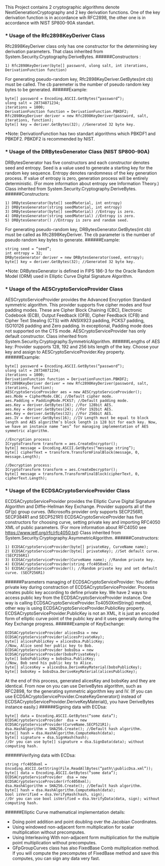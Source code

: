 This Project contains 2 cryptographic algorithms denote NextGenerationCryptography and 2 key derivation functions. One of the key 
derivation function is in accordance wih RFC2898, the other one is in accordance with NIST SP800-90A standart.
###    * Usage of the Rfc2898KeyDeriver Class
Rfc2898KeyDeriver class only has one constructor for the determining key derivation parameters. That class inherited from System.Security.Cryptography.DeriveBytes.
######Constructors :
```
1) Rfc2898KeyDeriver(byte[] password, ulong salt, int iterations, DerivationFunction function)
```
For generating pseudo-random key, Rfc2898KeyDeriver.GetBytes(int cb) must be called. The cb paremeter is the number of pseudo random key bytes to be generated. 
######Example:
```
byte[] password = Encoding.ASCII.GetBytes(“password”);
ulong salt = 28734871234;
iterations = 1000;
DerivationFunction function = DerivationFunction.PBKDF2;
Rfc2898KeyDeriver deriver = new Rfc2898KeyDeriver(password, salt, iterations, function);
byte[] key = deriver.GetBytes(32); //Generated 32 byte key. 
```
*Note: DerivationFunction has two standart algorithms which PBKDF1 and PBKDF2. PBKDF2 is recommended by NIST.
###     * Usage of the DRBytesGenerator Class (NIST SP800-90A)
DRBytesGenerator has five constructors and each constructor denotes seed and entropy. Seed is a value used to generate a starting key for the random key sequence. Entropy denotes randomness of the key generation process. If value of entropy is zero, generation process will be entirely deterministic. (For more information about entropy see Information Theory.) Class inherited from System.Security.Cryptography.DeriveBytes.
######Constructors:
```
1) DRBytesGenerator(byte[] seedMaterial, int entropy)
2) DRBytesGenerator(string seedMaterial, int entropy)
3) DRBytesGenerator(byte[] seedMaterial) //Entropy is zero.
4) DRBytesGenerator(string seedMaterial) //Entropy is zero.
5) DRBytesGenerator() //Entropy is zero and random seed.
```
For generating pseudo-random key, DRBytesGenerator.GetBytes(int cb) must be called as Rfc2898KeyDeriver. The cb parameter is the number of pseudo random key bytes to generate. 
######Example:
```
string seed = “seed”;
int entropy = 32;
DRBytesGenerator deriver = new DRBytesGenerator(seed, entropy);
byte[] key = deriver.GetBytes(32); //Generated 32 byte key. 
```
*Note: DRBytesGenerator is defined in FIPS 186-3 for the Oracle Random Model (ORM) used in Elliptic Curve Digital Signature Algorithm.
###     * Usage of the AESCryptoServiceProvider Class
AESCryptoServiceProvider provides the Advanced Encryption Standard symmetric algorithm. This provider supports five cipher modes and four padding modes. These are Cipher Block Chaining (CBC), Electronic Codebook (ECB), Output Feedback (OFB), Cipher Feedback (CFB) and Cipher Text Stealing (CTS) with ANSIX923 padding, PCKS7 padding, ISO10126 padding and Zero padding. In exceptional, Padding mode does not supported on the CTS mode. AESCryptoServiceProvider has only default constructor. Class inherited from System.Security.Cryptography.SymmetricAlgorithm.
######Lengths of AES key:
Provider supports 128, 192 and 256 bits length of the key. Choose your key and assign to AESCryptoServiceProvider.Key property. 
######Example:
```
byte[] password = Encoding.ASCII.GetBytes(“password”);
ulong salt = 28734871234;
iterations = 1000;
DerivationFunction function = DerivationFunction.PBKDF2;
Rfc2898KeyDeriver deriver = new Rfc2898KeyDeriver(password, salt, iterations, function);
AESCryptoServiceProvider aes = new AESCryptoServiceProvider();
aes.Mode = CipherMode.CBC; //Default cipher mode.
aes.Padding = PaddingMode.PCKS7; //Default padding mode.
aes.Key = deriver.GetBytes(16); //For 128bit AES.
aes.Key = deriver.GetBytes(24); //For 192bit AES.
aes.Key = deriver.GetBytes(32); //For 256bit AES.
aes.IV = deriver.GetBytes(16); //IV Length must be equal to block length and AES algorithm’s block length is 128 bit for each key. Now, we have an instance name “aes” for managing implementation of AES symmetric algorithm. 

//Encryption process:
ICryptoTransform transform = aes.CreateEncryptor();
byte[] message = Encoding.ASCII.GetBytes(“message string”);
byte[] cipherText = transform.TransformFinalBlock(message, 0, message.Length);

//Decryption process:
ICryptoTransform transform = aes.CreateDecryptor();
byte[] message = transform.TransformFinalBlock(cipherText, 0, cipherText.Length);
```
###     * Usage of the ECDSACryptoServiceProvider Class
ECDSACryptoServiceProvider provides the Elliptic Curve Digital Signature Algorithm and Diffie-Hellman Key Exchange. Provider supports all of the GF(p) group curves. (Microsofts provider only supports SECP256R1, SECP384R1 and SECP521R1) ECDSACryptoServiceProvider has five constructors for choosing curve, setting private key and importing RFC4050 XML of public parameters. (For more information about RFC4050 see https://www.ietf.org/rfc/rfc4050.txt) Class inherited from System.Security.Cryptography.AsymmetricAlgorithm.
######Constructors:
```
1) ECDSACryptoServiceProvider(byte[] privateKey, CurveName name);
2) ECDSACryptoServiceProvider(byte[] privateKey); //Set default curve. (SECP256R1)
3) ECDSACryptoServiceProvider(CurveName name); //Random private key.
4) ECDSACryptoServiceProvider(string rfc4050xml);
5) ECDSACryptoServiceProvider(); //Random private key and set default curve. (SECP256R1)
```
######Parameters managing of ECDSACryptoServiceProvider:
You define private key during constraction of ECDSACryptoServiceProvider. Process creates public key according to define private key. We have 2 ways to access public key from the ECDSACryptoServiceProvider instance. One way is calling ECDSACryptoServiceProvider.To4050XmlString() method, other way is using ECDSACryptoServiceProvider.PublicKey property. ECDSACryptoServiceProvider.PublicKey is not an XML, it is just an encoded form of elliptic curve point of the public key and it uses generally during the Key Exchange progress.
######Example of KeyExchange:
```
ECDSACryptoServiceProvider alicesDsa = new ECDSACryptoServiceProvider(alicesPrivateKey);
byte[] alicesPublicKey = alicesDsa.PublicKey;
//Now, Alice send her public key to Bob.
ECDSACryptoServiceProvider bobsDsa = new ECDSACryptoServiceProvider(bobsPrivateKey);
byte[] bobsPublicKey = bobsDsa.PublicKey;
//Now, Bob send his public key to Alice.
byte[] alicesKey = alicesDsa.DeriveKeyMaterial(bobsPublicKey);
byte[] bobsKey = bobsDsa.DeriveKeyMaterial(alicesPublicKey);
```
At the end of this process, generated alicesKey and bobsKey and they are identical. From now on you can use DeriveBytes algorithm, such as RFC2898, for the generating symmetric algorithm key and IV. (If you can use ECDSACryptoServiceProvider.CreateKeyGenerator() instead of ECDSACryptoServiceProvider.DeriveKeyMaterial(), you have DeriveBytes instance easily.) 
######Signing data with ECDsa:
```
byte[] data = Encoding.ASCII.GetBytes(“some data”);
ECDSACryptoServiceProvider  dsa = new ECDSACryptoServiceProvider(CurveName.SECP521R1);
dsa.HashAlgorithm = SHA256.Create(); //Default hash algorithm.
byte[] hash = dsa.HashAlgorithm.ComputeHash(data);
byte[] signature = dsa.SignHash(hash);
//Or you can use byte[] signature = dsa.SignData(data); without computing hash.
```
######Verifying data with ECDsa:
```
string rfc4050xml = Encoding.ASCII.GetString(File.ReadAllBytes(“path\\publicDsa.xml”));
byte[] data = Encoding.ASCII.GetBytes(“some data”);
ECDSACryptoServiceProvider  dsa = new ECDSACryptoServiceProvider(rfc4050xml);
dsa.HashAlgorithm = SHA256.Create(); //Default hash algorithm.
byte[] hash = dsa.HashAlgorithm.ComputeHash(data);
bool isVerified = dsa.VerifyHash(hash, sign);
//Or you can use bool isVerified = dsa.VerifyData(data, sign); without computing hash.
```
######Elliptic Curve mathematical implementation details:
- Doing point addition and point doubling over the Jacobian Coordinates.
- Using windowed non-adjacent form multiplication for scalar multiplication without precomputes.
- Using Interleaving With non-adjacent form multiplication for the multiple point multiplication without precomputes.
- GFpGroupCurves class has also FixedBase Comb multiplication method. If you will compute the precomputes of FixedBase method and save this computes, you can sign any data very fast. 
